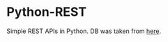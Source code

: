 # Python-REST
Simple REST APIs in Python. DB was taken from [here](https://www.sqlitetutorial.net/sqlite-sample-database/).
